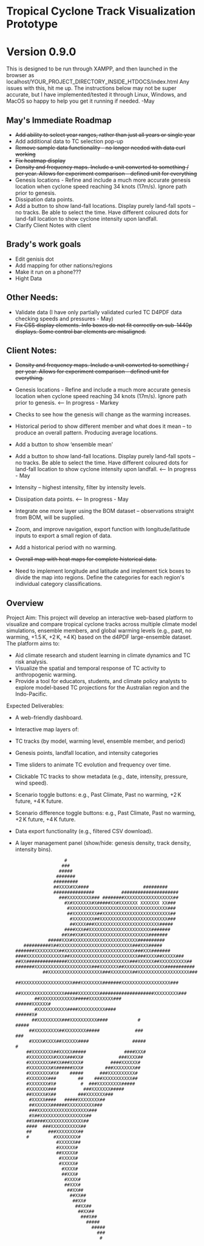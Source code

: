 # Tropical Cyclone Track Visualization Prototype
# Version 0.9.0
This is designed to be run through XAMPP, and then launched in the browser as localhost/YOUR_PROJECT_DIRECTORY_INSIDE_HTDOCS/index.html
Any issues with this, hit me up. The instructions below may not be super accurate, but I have implemented/tested it through Linux, Windows, and MacOS so happy to help you get it running if needed.
-May

## May's Immediate Roadmap
- ~~Add ability to select year ranges, rather than just all years or single year~~
- Add additional data to TC selection pop-up
- ~~Remove sample data functionality - no longer needed with data curl working~~
- ~~Fix heatmap display~~
- ~~Density and frequency maps. Include a unit converted to something / per year. Allows for experiment comparison – defined unit for everything~~
- Genesis locations - Refine and include a much more accurate genesis location when cyclone speed reaching 34 knots (17m/s). Ignore path prior to genesis.
- Dissipation data points.
- Add a button to show land-fall locations. Display purely land-fall spots – no tracks. Be able to select the time. Have different coloured dots for land-fall location to show cyclone intensity upon landfall.
- Clarify Client Notes with client

## Brady's work goals 
- Edit genisis dot
- Add mapping for other nations/regions
- Make it run on a phone???
- Hight Data 

## Other Needs:
- Validate data (I have only partially validated curled TC D4PDF data checking speeds and pressures - May)
- ~~Fix CSS display elements. Info boxes do not fit correctly on sub-1440p displays. Some control bar elements are misaligned.~~

## Client Notes:
- ~~Density and frequency maps. Include a unit converted to something / per year. Allows for experiment comparison – defined unit for everything.~~
-  Genesis locations - Refine and include a much more accurate genesis location when cyclone speed reaching 34 knots (17m/s). Ignore path prior to genesis. <-- In progress - Markey

- Checks to see how the genesis will change as the warming increases.  

- Historical period to show different member and what does it mean – to produce an overall pattern. Producing average locations.  

- Add a button to show ‘ensemble mean’  

- Add a button to show land-fall locations. Display purely land-fall spots – no tracks. Be able to select the time. Have different coloured dots for land-fall location to show cyclone intensity upon landfall.  <-- In progress - May 

- Intensity – highest intensity, filter by intensity levels.  

- Dissipation data points.  <-- In progress - May 

- Integrate one more layer using the BOM dataset – observations straight from BOM, will be supplied.  

- Zoom, and improve navigation, export function with longitude/latitude inputs to export a small region of data.  

- Add a historical period with no warming.  

- ~~Overall map with heat maps for complete historical data.~~  

- Need to implement longitude and latitude and implement tick boxes to divide the map into regions. Define the categories for each region's individual category classifications.  

## Overview
Project Aim:
This project will develop an interactive web-based platform to visualize and compare tropical cyclone tracks across multiple climate model simulations, ensemble members, and global warming levels (e.g., past, no warming, +1.5 K, +2 K, +4 K) based on the d4PDF large-ensemble dataset. The platform aims to:
- Aid climate research and student learning in climate dynamics and TC risk analysis.
- Visualize the spatial and temporal response of TC activity to anthropogenic warming.
- Provide a tool for educators, students, and climate policy analysts to explore model-based TC projections for the Australian region and the Indo-Pacific.
 
Expected Deliverables:
- A web-friendly dashboard.
- Interactive map layers of:
- TC tracks (by model, warming level, ensemble member, and period)
- Genesis points, landfall location, and intensity categories
- Time sliders to animate TC evolution and frequency over time.
- Clickable TC tracks to show metadata (e.g., date, intensity, pressure, wind speed).
- Scenario toggle buttons: e.g., Past Climate, Past no warming, +2 K future, +4 K future.
- Scenario difference toggle buttons: e.g., Past Climate, Past no warming, +2 K future, +4 K future.
- Data export functionality (e.g., filtered CSV download).
- A layer management panel (show/hide: genesis density, track density, intensity bins).

                        #
                       ###
                      #####
                     #######
                    #########
                    ##XXXX#XX####                    #########
                    ###############          #####################
                      ###XXXXXXXXX### ########XXXXXXXXXXXXXXXXXX##
                        #X#XXXXXXX#X#####XX#XXXXXXX XXXXXXX XX###
                         #XXXXXXXXXXXXXXXXXXXXXXXXXXXXXXXXXXXX###
                         ##XXXXXXXXX##XXXXXXXXXXXXXXXXXXXXXXXXX##
                          #XXXXXXXX##XXXXXXXXXXXXXXXXXXXXXXXXX###
                          ##XXXX###XXXXXXXXXXXXXXXXXXXXXXXX#####
                        ####XXX##XXXXXXXXXXXXXXXXXXXXXXX#######
                       ##X##XX#XXXXXXXXXXXXXXXXXXXXXXXX#######
                  #####XXX#XXXXXXXXXXXXXXXXXXXXXXXX##########
         ##########X##XXXXXXXXXXXXXXXXXXXXXXXXXXX###XXX#####
      #######XXXXXXXXX##XXXXXXXXXXXXXXXXXXXXXXXXXX###XXX#######
      ####XXXXXXXXXXXXXX##XXXXXXXXXXXXXXXXXXXXXXXXX###XXXX##XXXXX###
      ##XX###############XXXXXXXXXXXXXXXXXXXXXXX###XXXXXX##XXXXXXXXXX##
      #######XXXXXXXXXXXXXXXXXXXXX###XXXXXXX##XXXXXXXXXXXXXXX###########
                ##XXXXXXXXXXXXXXXXXXXX###XXXXXXXX##XXXXXXXXXXXXXXXXXXX###
               ##XXXXXXXXXXXXXXXXXXX###XXXXXXXX#######XXXXXXXXXXXXXXXXXX###
              ##XXXXXXXXXXXXXXXX#####XXXXXXXX####################XXXXXXXXX###
             ##XXXXXXXXXXXXX#####XXXXXXXXX###                   ######XXXXXX#
             #XXXXXXXXXXX####XXXXXXXXXX####                          ######X#
            ##XXXXXXXXX###XXXXXXXXXX####           #                   #####
           ##XXXXXXXXX##XXXXXXXX#####             ###                   ###
           #XXXX#XXXX##XXXXXX####                #####                   #
          ##XXXXXXXX##XXXXX#####              ####XXX#
          #XXXXXXXXX#XXXX###XX#             ###XXXX##
          #XXXXXXXX##XX###XXXX#          ####XXXXXX#
          #XXXXXXXX#X######XXX#        ###XXXXXXXX##
          #XXXXXXXX#X#    #####      ###XXXXXXXXXX#
          #XXXXXXX###        ##    ###XXXXXXXXXXX##
          #XXXXXXX#X#         #  ###XXXXXXXXX#####
          #XXXXXXX###          ###XXXXXXX#####
          ##XXXXX#X##        ###XXXXXXX###
           #XXXXX####   #####XXXXXXXX##
           ##XXXXXX######XXXXXXXXXX###
           ###XXXXXXXXXXXXXXXXXXX###
           #X##XXXXXXXXXXXXXXXXX##
          ##X####XXXXXXXXXXXXXX##
          ####  ###XXXXXXXXXXX##
          ##      ###XXXXXXXX##
          #         #XXXXXXXX#
                     #XXXXXX##
                     #XXXXXX#
                     ##XXXXX#
                      #XXXXX#
                      #XXXXX#
                       #XXXX#
                       ##XXX#
                        #XXXX#
                        ##XXX#
                         ##XX##
                          ##XX##
                           ##XX#
                            ##XX##
                             ##XX##
                              ###X##
                                #####
                                  #####
                                    ###
                                     #
